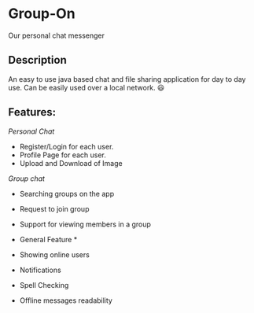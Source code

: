 # Group-On
Our personal chat messenger

## Description
An easy to use java based chat and file sharing application for day to day use.
Can be easily used over a local network.
:smiley:

## Features:
*Personal Chat*
* Register/Login for each user.
* Profile Page for each user.
* Upload and Download of Image

*Group chat*
* Searching groups on the app
* Request to join group
* Support for viewing members in a group

* General Feature *
* Showing online users
* Notifications
* Spell Checking
* Offline messages readability
